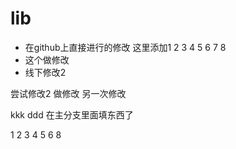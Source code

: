 # lib
- 在github上直接进行的修改 这里添加1 2 3 4 5 6 7 8
- 这个做修改
- 线下修改2

尝试修改2
做修改
另一次修改

kkk
ddd
在主分支里面填东西了

1
2
3
4
5
6
8